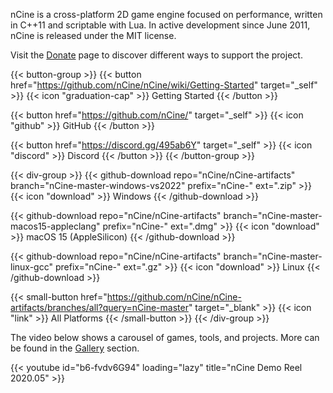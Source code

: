 nCine is a cross-platform 2D game engine focused on performance, written in C++11 and scriptable with Lua.
In active development since June 2011, nCine is released under the MIT license.

Visit the [Donate](/donate) page to discover different ways to support the project.

{{< button-group >}}
{{< button href="https://github.com/nCine/nCine/wiki/Getting-Started" target="_self" >}}
{{< icon "graduation-cap" >}} Getting Started
{{< /button >}}

{{< button href="https://github.com/nCine/" target="_self" >}}
{{< icon "github" >}} GitHub
{{< /button >}}

{{< button href="https://discord.gg/495ab6Y" target="_self" >}}
{{< icon "discord" >}} Discord
{{< /button >}}
{{< /button-group >}}

{{< div-group >}}
{{< github-download repo="nCine/nCine-artifacts" branch="nCine-master-windows-vs2022" prefix="nCine-" ext=".zip" >}}
{{< icon "download" >}} Windows
{{< /github-download >}}

{{< github-download repo="nCine/nCine-artifacts" branch="nCine-master-macos15-appleclang" prefix="nCine-" ext=".dmg" >}}
{{< icon "download" >}} macOS 15 (AppleSilicon)
{{< /github-download >}}

{{< github-download repo="nCine/nCine-artifacts" branch="nCine-master-linux-gcc" prefix="nCine-" ext=".gz" >}}
{{< icon "download" >}} Linux
{{< /github-download >}}

{{< small-button href="https://github.com/nCine/nCine-artifacts/branches/all?query=nCine-master" target="_blank" >}}
{{< icon "link" >}} All Platforms
{{< /small-button >}}
{{< /div-group >}}

The video below shows a carousel of games, tools, and projects. More can be found in the [Gallery](/gallery) section.

{{< youtube id="b6-fvdv6G94" loading="lazy" title="nCine Demo Reel 2020.05" >}}
